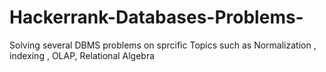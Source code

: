 # Hackerrank-Databases-Problems-
Solving several DBMS problems on sprcific Topics such as Normalization , indexing , OLAP, Relational Algebra
